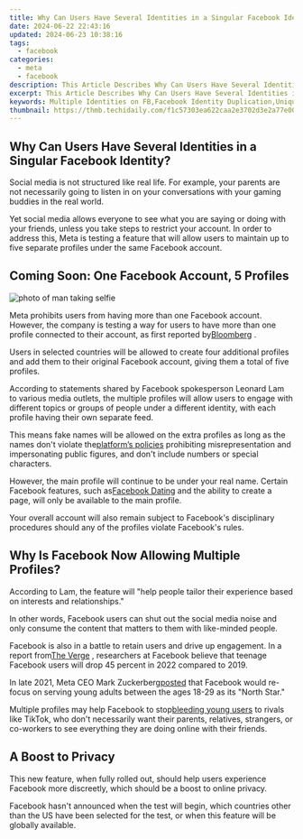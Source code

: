 ```yaml
---
title: Why Can Users Have Several Identities in a Singular Facebook Identity?
date: 2024-06-22 22:43:16
updated: 2024-06-23 10:38:16
tags:
  - facebook
categories:
  - meta
  - facebook
description: This Article Describes Why Can Users Have Several Identities in a Singular Facebook Identity?
excerpt: This Article Describes Why Can Users Have Several Identities in a Singular Facebook Identity?
keywords: Multiple Identities on FB,Facebook Identity Duplication,Unique User Profiles,Singular ID, Multi-ID,Social Media Personas,Facebook Alias Reasons,Identity Management in FB
thumbnail: https://thmb.techidaily.com/f1c57303ea622caa2e3702d3e2a77e00493f995e737fa90087cc4940fcb0139c.jpg
---
```


## Why Can Users Have Several Identities in a Singular Facebook Identity?

 Social media is not structured like real life. For example, your parents are not necessarily going to listen in on your conversations with your gaming buddies in the real world.

 Yet social media allows everyone to see what you are saying or doing with your friends, unless you take steps to restrict your account. In order to address this, Meta is testing a feature that will allow users to maintain up to five separate profiles under the same Facebook account.

## Coming Soon: One Facebook Account, 5 Profiles

![photo of man taking selfie](https://static1.makeuseofimages.com/wordpress/wp-content/uploads/2022/07/profile.jpg)

 Meta prohibits users from having more than one Facebook account. However, the company is testing a way for users to have more than one profile connected to their account, as first reported by[Bloomberg](https://www.bloomberg.com/news/articles/2022-07-14/meta-to-start-letting-facebook-users-have-up-to-five-profiles) .

 Users in selected countries will be allowed to create four additional profiles and add them to their original Facebook account, giving them a total of five profiles.

 According to statements shared by Facebook spokesperson Leonard Lam to various media outlets, the multiple profiles will allow users to engage with different topics or groups of people under a different identity, with each profile having their own separate feed.

 This means fake names will be allowed on the extra profiles as long as the names don't violate the[platform’s policies](https://www.facebook.com/help/229715077154790/) prohibiting misrepresentation and impersonating public figures, and don't include numbers or special characters.

 However, the main profile will continue to be under your real name. Certain Facebook features, such as[Facebook Dating](https://www.makeuseof.com/what-is-facebook-dating/) and the ability to create a page, will only be available to the main profile.

 Your overall account will also remain subject to Facebook's disciplinary procedures should any of the profiles violate Facebook's rules.

## Why Is Facebook Now Allowing Multiple Profiles?

 According to Lam, the feature will "help people tailor their experience based on interests and relationships."

 In other words, Facebook users can shut out the social media noise and only consume the content that matters to them with like-minded people.

 Facebook is also in a battle to retain users and drive up engagement. In a report from[The Verge](https://www.theverge.com/22743744/facebook-teen-usage-decline-frances-haugen-leaks) , researchers at Facebook believe that teenage Facebook users will drop 45 percent in 2022 compared to 2019.

 In late 2021, Meta CEO Mark Zuckerberg[posted](https://www.facebook.com/zuck/posts/10114017541176911) that Facebook would re-focus on serving young adults between the ages 18-29 as its "North Star."

 Multiple profiles may help Facebook to stop[bleeding young users](https://www.makeuseof.com/why-facebook-is-losing-users/) to rivals like TikTok, who don't necessarily want their parents, relatives, strangers, or co-workers to see everything they are doing online with their friends.

## A Boost to Privacy

 This new feature, when fully rolled out, should help users experience Facebook more discreetly, which should be a boost to online privacy.

 Facebook hasn't announced when the test will begin, which countries other than the US have been selected for the test, or when this feature will be globally available.


<ins class="adsbygoogle"
     style="display:block"
     data-ad-format="autorelaxed"
     data-ad-client="ca-pub-7571918770474297"
     data-ad-slot="1223367746"></ins>



<ins class="adsbygoogle"
     style="display:block"
     data-ad-client="ca-pub-7571918770474297"
     data-ad-slot="8358498916"
     data-ad-format="auto"
     data-full-width-responsive="true"></ins>
